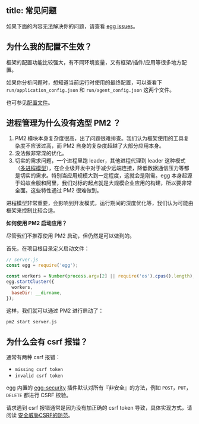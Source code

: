 title: 常见问题
---

如果下面的内容无法解决你的问题，请查看 [egg issues](https://github.com/eggjs/egg/issues)。

## 为什么我的配置不生效？

框架的配置功能比较强大，有不同环境变量，又有框架/插件/应用等很多地方配置。

如果你分析问题时，想知道当前运行时使用的最终配置，可以查看下 `run/application_config.json` 和 `run/agent_config.json` 这两个文件。

也可参见[配置文件](https://eggjs.org/zh-cn/basics/config.html#配置结果)。

## 进程管理为什么没有选型 PM2 ？

1. PM2 模块本身复杂度很高，出了问题很难排查。我们认为框架使用的工具复杂度不应该过高，而 PM2 自身的复杂度超越了大部分应用本身。
2. 没法做非常深的优化。
3. 切实的需求问题，一个进程里跑 leader，其他进程代理到 leader 这种模式（[多进程模型](./advanced/cluster-client.md)），在企业级开发中对于减少远端连接，降低数据通信压力等都是切实的需求。特别当应用规模大到一定程度，这就会是刚需。egg 本身起源于蚂蚁金服和阿里，我们对标的起点就是大规模企业应用的构建，所以要非常全面。这些特性通过 PM2 很难做到。

进程模型非常重要，会影响到开发模式，运行期间的深度优化等，我们认为可能由框架来控制比较合适。

**如何使用 PM2 启动应用？**

尽管我们不推荐使用 PM2 启动，但仍然是可以做到的。

首先，在项目根目录定义启动文件：

```js
// server.js
const egg = require('egg');

const workers = Number(process.argv[2] || require('os').cpus().length);
egg.startCluster({
  workers,
  baseDir: __dirname,
});
```

这样，我们就可以通过 PM2 进行启动了：

```bash
pm2 start server.js
```

## 为什么会有 csrf 报错？

通常有两种 csrf 报错：

- `missing csrf token`
- `invalid csrf token`

egg 内置的 [egg-security](https://github.com/eggjs/egg-security/) 插件默认对所有『非安全』的方法，例如 `POST`，`PUT`，`DELETE` 都进行 CSRF 校验。

请求遇到 csrf 报错通常是因为没有加正确的 csrf token 导致，具体实现方式，请阅读 [安全威胁CSRF的防范](./core/security.md#安全威胁csrf的防范)。
